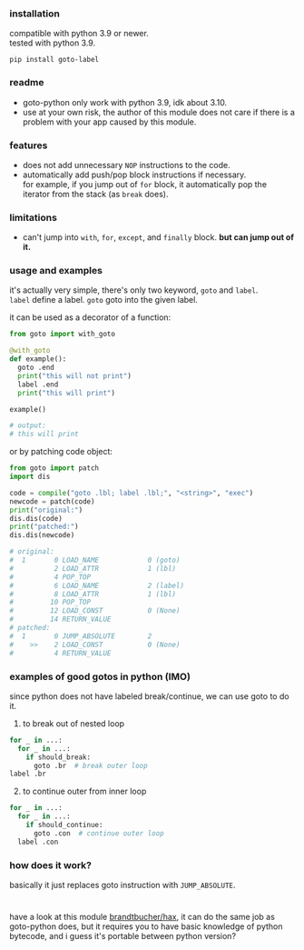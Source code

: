 ### installation

compatible with python 3.9 or newer.\
tested with python 3.9.
```
pip install goto-label
```

### readme

- goto-python only work with python 3.9, idk about 3.10.
- use at your own risk, the author of this module does not care if there is a problem with your app caused by this module.

### features

- does not add unnecessary `NOP` instructions to the code.
- automatically add push/pop block instructions if necessary.\
  for example, if you jump out of `for` block, it automatically pop the iterator from the stack (as `break` does).

### limitations

- can't jump into `with`, `for`, `except`, and `finally` block. **but can jump out of it.**

### usage and examples

it's actually very simple, there's only two keyword, `goto` and `label`.\
`label` define a label.
`goto` goto into the given label.

it can be used as a decorator of a function:

```py
from goto import with_goto

@with_goto
def example():
  goto .end
  print("this will not print")
  label .end
  print("this will print")

example()

# output:
# this will print
```

or by patching code object:

```py
from goto import patch
import dis

code = compile("goto .lbl; label .lbl;", "<string>", "exec")
newcode = patch(code)
print("original:")
dis.dis(code)
print("patched:")
dis.dis(newcode)

# original:
#  1       0 LOAD_NAME            0 (goto)
#          2 LOAD_ATTR            1 (lbl)
#          4 POP_TOP
#          6 LOAD_NAME            2 (label)
#          8 LOAD_ATTR            1 (lbl)
#         10 POP_TOP
#         12 LOAD_CONST           0 (None)
#         14 RETURN_VALUE
# patched:
#  1       0 JUMP_ABSOLUTE        2
#    >>    2 LOAD_CONST           0 (None)
#          4 RETURN_VALUE
```

### examples of good gotos in python (IMO)

since python does not have labeled break/continue, we can use goto to do it.

1. to break out of nested loop
```py
for _ in ...:
  for _ in ...:
    if should_break:
      goto .br  # break outer loop
label .br
```

2. to continue outer from inner loop
```py
for _ in ...:
  for _ in ...:
    if should_continue:
      goto .con  # continue outer loop
  label .con
```

### how does it work?

basically it just replaces goto instruction with `JUMP_ABSOLUTE`.

#

have a look at this module [brandtbucher/hax](https://github.com/brandtbucher/hax),
it can do the same job as goto-python does, but it requires you to have basic knowledge of python bytecode,
and i guess it's portable between python version?
